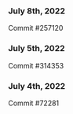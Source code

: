 ### July 8th, 2022

Commit #257120

### July 5th, 2022

Commit #314353


### July 4th, 2022

Commit #72281
